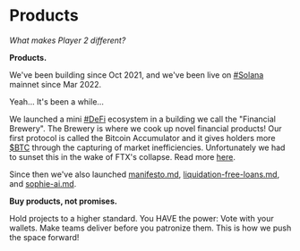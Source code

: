 # Products

_What makes Player 2 different?_&#x20;

**Products.**&#x20;

We've been building since Oct 2021, and we've been live on [#Solana](https://twitter.com/hashtag/Solana?src=hashtag\_click) mainnet since Mar 2022.&#x20;

Yeah... It's been a while...

We launched a mini [#DeFi](https://twitter.com/hashtag/DeFi?src=hashtag\_click) ecosystem in a building we call the "Financial Brewery". The Brewery is where we cook up novel financial products! Our first protocol is called the Bitcoin Accumulator and it gives holders more [$BTC](https://twitter.com/search?q=%24BTC\&src=cashtag\_click) through the capturing of market inefficiencies. Unfortunately we had to sunset this in the wake of FTX's collapse. Read more [here](../the-bitcoin-accumulator/).

Since then we've also launched [manifesto.md](../businesses/elemental/manifesto.md "mention"), [liquidation-free-loans.md](../businesses/liquidation-free-loans.md "mention"), and [sophie-ai.md](../businesses/sophie-ai.md "mention").

**Buy products, not promises.**

Hold projects to a higher standard. You HAVE the power: Vote with your wallets. Make teams deliver before you patronize them. This is how we push the space forward!
